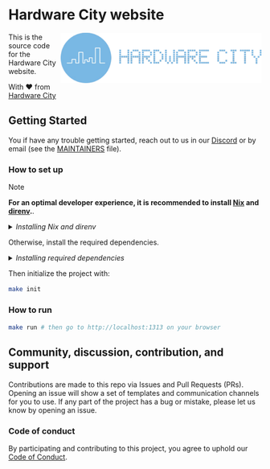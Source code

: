 # Hardware City website

<img align="right" width="400" src="static/img/hardware-city-logo.svg">

This is the source code for the Hardware City website.

With ❤️ from [Hardware City](https://hardwarecity.org)

## Getting Started

You if have any trouble getting started, reach out to us in our [Discord](https://discord.gg/mF3na6DY) or by email (see the [MAINTAINERS](./MAINTAINERS) file).

### How to set up

> [!NOTE]  
> **For an optimal developer experience, it is recommended to install [Nix](https://nixos.org/download.html) and [direnv](https://direnv.net/docs/installation.html).**.

<details><summary><i>Installing Nix and direnv</i></summary><br>

**Note: These are instructions that _SHOULD_ work in most cases. Consult the links above for the official instructions for your OS.**

Install Nix:

```sh
sh <(curl -L https://nixos.org/nix/install) --daemon
```

Consult the [installation instructions](https://direnv.net/docs/installation.html) to install direnv using your package manager.

On MacOS:

```sh
brew install direnv
```

Install from binary builds:

```sh
curl -sfL https://direnv.net/install.sh | bash
```

The last step is to configure your shell to use direnv. For example for bash, add the following lines at the end of your `~/.bashrc`:

    eval "\$(direnv hook bash)"

**Then restart the shell.**

For other shells, see [https://direnv.net/docs/hook.html](https://direnv.net/docs/hook.html).

**MacOS specific instructions**

Nix may stop working after a MacOS upgrade. If it does, follow [these instructions](https://github.com/NixOS/nix/issues/3616#issuecomment-662858874).

<hr>
</details>

Otherwise, install the required dependencies.

<details><summary><i>Installing required dependencies</i></summary><br>

Install hugo following the instructions at <a href="https://gohugo.io/installation/">Hugo's Website</a>.

Install Node JS >= 18.
You can use `brew install node` on MacOS. For other systems, search on Google or download the installer at <https://nodejs.org/en/download/current>.

<hr>
</details>

Then initialize the project with:

```bash
make init
```

### How to run

```bash
make run # then go to http://localhost:1313 on your browser
```


## Community, discussion, contribution, and support

Contributions are made to this repo via Issues and Pull Requests (PRs).
Opening an issue will show a set of templates and communication channels for you to use.
If any part of the project has a bug or mistake, please let us know by opening an issue.

### Code of conduct

By participating and contributing to this project, you agree to uphold our [Code of Conduct](./CODE_OF_CONDUCT.md).
